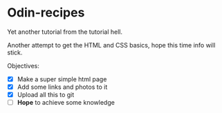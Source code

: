 # Odin-recipes
Yet another tutorial from the tutorial hell.

Another attempt to get the HTML and CSS basics, hope this time info will stick.

Objectives:

- [x] Make a super simple html page
- [x] Add some links and photos to it
- [X] Upload all this to git
- [ ] **Hope** to achieve some knowledge